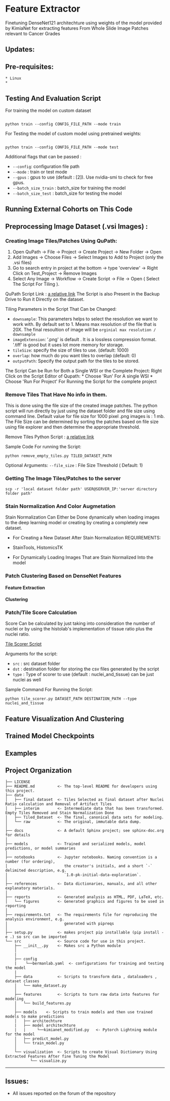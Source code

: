 Feature Extractor
==============================

Finetuning DenseNet121 architechture using weights of the model provided by KimiaNet for extracting features From Whole Slide Image Patches relevant to Cancer Grades

## Updates:

## Pre-requisites:
    * Linux
    * 

## Testing And Evaluation Script

For training the model on custom dataset
```shell

python train --config CONFIG_FILE_PATH --mode train

```

For Testing the model of custom model using pretrained weights:

```shell

python train --config CONFIG_FILE_PATH --mode test
```

Additional flags that can be passed :
* `--config`: configuration file path
* `--mode` : train or test mode
* `--gpus` : gpus to use (default : [2]). Use nvidia-smi to check for free gpus.
* `--batch_size_train` : batch_size for training the model
* `--batch_size_test`
: batch_size for testing the model

## Running External Cohorts on This Code

## Preprocessing Image Dataset (.vsi Images) :

### Creating Image Tiles/Patches Using QuPath:
1. Open QuPath -> File -> Project -> Create Project -> New Folder -> Open
2. Add Images -> Choose Files -> Select Images to Add to Project (only the .vsi files)
3. Go to search entry in project at the bottom -> type 'overview' -> Right Click on Test_Project -> Remove Images
4. Select Any Image -> Workflow -> Create Script -> File -> Open  ( Select The Script For Tiling ).

QuPath Script Link : [a relative link](/src/data/data_preprocessing/Tile_Exporter.groovy)
The Script is also Present in the Backup Drive to Run it Directly on the dataset.

Tiling Parameters in the Script That Can be Changed: 
* `downsample`: This parameters helps to select the resolution we want to work with. By default set to 1. Means max resolution of the file that is 20X. The final resoultion of image will be `orginial max resolution / downsample`
* `imageExtension`: '.png' is default . It is a lossless compression format. '.tiff' is good but it uses lot more memory for storage.
* `tileSize`: specify the size of tiles to use. (default: 1000)
* `overlap`: how much do you want tiles to overlap (default: 0)
* `outputPath`: Specify the output path for the tiles to be stored.


The Script Can be Run for Both a Single WSI or the Complete Project:
Right Click on the Script Editor of Qupath: * Choose 'Run' For A single WSI
                                            * Choose 'Run For Project' For Running the Script for the complete project


### Remove Tiles That Have No info in them.
This is done using the file size of the created image patches. The python script will run directly by just using the dataset folder and file size using command line.
Default value for file size for 1000 pixel .png images is : 1 mb.
The File Size can be determined by sorting the patches based on file size using file explorer and then determine the appropriate threshold.

Remove Tiles Python Script : [a relative link](/data/Code/kimianet_feature_extractor/src/data/data_preprocessing/remove_empty_tiles.py)

Sample Code For running the Script:
```shell
python remove_empty_tiles.py TILED_DATASET_PATH 
```

Optional Arguments:
`--file_size` : File Size Threshold ( Default: 1)

### Getting The Image Tiles/Patches to the server
```shell
scp -r 'local dataset folder path' USER@SERVER_IP:'server directory folder path'
```
### Stain Normalization And Color Augmetation
Stain Normalization Can Either be Done dynamically when loading images to the deep learning model or creating by creating a completely new dataset.

* For Creating a New Dataset After Stain Normalization
REQUIREMENTS:
 * StainTools, HistomicsTK

* For Dynamically Loading Images That are Stain Normalized Into the model

### Patch Clustering Based on DenseNet Features

#### Feature Extraction

#### Clustering

### Patch/Tile Score Calculation 
Score Can be calculated by just taking into consideration the number of nuclei or by using the histolab's implementation of tissue ratio plus the nuclei ratio.

[Tile Scorer Script](/kimianet_feature_extractor/src/data/data_preprocessing/tile_scorer.py)

Arguments for the script:
* `src` : src dataset folder
* `dst` : destination folder for storing the csv files generated by the script
* `type` : Type of scorer to use (default : nuclei_and_tissue) can be just nuclei as well

Sample Command For Running the Script:
``` shell
python tile_scorer.py DATASET_PATH DESTINATION_PATH --type nuclei_and_tissue
```

## Feature Visualization And Clustering

## Trained Model Checkpoints

## Examples

Project Organization
------------

    ├── LICENSE
    ├── README.md          <- The top-level README for developers using this project.
    ├── data
    │   ├── final dataset  <- Tiles Selected as final dataset after Nuclei Ratio calculation and Removal of Artifact Tiles
    │   ├── interim        <- Intermediate data that has been transformed. Empty Tiles Removed and Stain Normalization Done
    │   ├── Tiled_Dataset  <- The final, canonical data sets for modeling.
    │   └── raw            <- The original, immutable data dump.
    │
    ├── docs               <- A default Sphinx project; see sphinx-doc.org for details
    │
    ├── models             <- Trained and serialized models, model predictions, or model summaries
    │
    ├── notebooks          <- Jupyter notebooks. Naming convention is a number (for ordering),
    │                         the creator's initials, and a short `-` delimited description, e.g.
    │                         `1.0-pk-initial-data-exploration`.
    │
    ├── references         <- Data dictionaries, manuals, and all other explanatory materials.
    │
    ├── reports            <- Generated analysis as HTML, PDF, LaTeX, etc.
    │   └── figures        <- Generated graphics and figures to be used in reporting
    │
    ├── requirements.txt   <- The requirements file for reproducing the analysis environment, e.g.
    │                         generated with pipreqs
    │
    ├── setup.py           <- makes project pip installable (pip install -e .) so src can be imported
    └── src                <- Source code for use in this project.
        ├── __init__.py    <- Makes src a Python module
        │
        |
        ├── config
        |    └──bermanlab.yaml  <- configurations for training and testing the model
        |
        ├── data           <- Scripts to transform data , dataloaders , dataset classes
        │   └── make_dataset.py
        │
        ├── features       <- Scripts to turn raw data into features for modeling
        │   └── build_features.py
        │
        ├── models    <- Scripts to train models and then use trained models to make predictions
        │   ├── architechture
        |   ├── model architechture
        |   |     └──kimianet_modified.py   <- Pytorch Lightning module for the model
        │   ├── predict_model.py
        │   └── train_model.py
        │
        └── visualization  <- Scripts to create Visual Dictionary Using Extracted Features After fine Tuning the Model
               └── visualize.py

            

--------


## Issues:
- All issues reported on the forum of the repository
